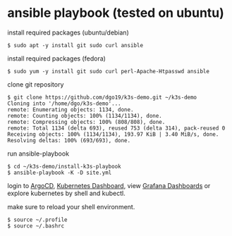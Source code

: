 # ansible playbook (tested on ubuntu)
install required packages (ubuntu/debian)
```
$ sudo apt -y install git sudo curl ansible
```
install required packages (fedora)
```
$ sudo yum -y install git sudo curl perl-Apache-Htpasswd ansible
```
clone git repository
```
$ git clone https://github.com/dgo19/k3s-demo.git ~/k3s-demo
Cloning into '/home/dgo/k3s-demo'...
remote: Enumerating objects: 1134, done.
remote: Counting objects: 100% (1134/1134), done.
remote: Compressing objects: 100% (808/808), done.
remote: Total 1134 (delta 693), reused 753 (delta 314), pack-reused 0
Receiving objects: 100% (1134/1134), 193.97 KiB | 3.40 MiB/s, done.
Resolving deltas: 100% (693/693), done.
```
run ansible-playbook
```
$ cd ~/k3s-demo/install-k3s-playbook
$ ansible-playbook -K -D site.yml
```
login to [ArgoCD](https://argocd.k3sdemo.lan/), [Kubernetes Dashboard](https://dashboard.k3sdemo.lan), view [Grafana Dashboards](https://grafana.k3sdemo.lan) or explore kubernetes by shell and kubectl.

make sure to reload your shell environment.
```
$ source ~/.profile
$ source ~/.bashrc
```
